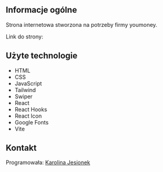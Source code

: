 ## Informacje ogólne
Strona internetowa stworzona na potrzeby firmy youmoney. 

Link do strony: 

## Użyte technologie
* HTML
* CSS
* JavaScript
* Tailwind
* Swiper
* React
* React Hooks
* React Icon
* Google Fonts
* Vite

## Kontakt
Programowała: [Karolina Jesionek](mailto:karolina.anna.jesionek@gmail.com)